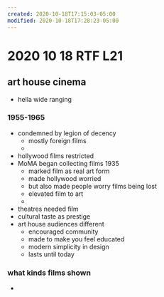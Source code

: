 ```yaml
---
created: 2020-10-18T17:15:03-05:00
modified: 2020-10-18T17:28:23-05:00
---
```


# 2020 10 18 RTF L21

## art house cinema

- hella wide ranging


### 1955-1965
- condemned by legion of decency
  - mostly foreign films
  - 
- hollywood films restricted
- MoMA began collecting films 1935
  - marked film as real art form
  - made hollywood worried
  - but also made people worry films being lost
  - elevated film to art
  - 
- theatres needed film
- cultural taste as prestige
- art house audiences different
  - encouraged community
  - made to make you feel educated
  - modern simplicity in design
  - lasts until today

### what kinds films shown
-